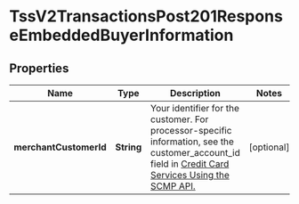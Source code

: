 
# TssV2TransactionsPost201ResponseEmbeddedBuyerInformation

## Properties
Name | Type | Description | Notes
------------ | ------------- | ------------- | -------------
**merchantCustomerId** | **String** | Your identifier for the customer.  For processor-specific information, see the customer_account_id field in [Credit Card Services Using the SCMP API.](http://apps.cybersource.com/library/documentation/dev_guides/CC_Svcs_SCMP_API/html)  |  [optional]



